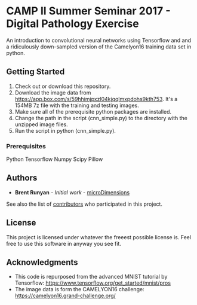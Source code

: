# CAMP II Summer Seminar 2017 - Digital Pathology Exercise

An introduction to convolutional neural networks using Tensorflow and and a ridiculously down-sampled version of the Camelyon16 training data set in python.

## Getting Started

1. Check out or download this repository.
2. Download the image data from https://app.box.com/s/59hhimjpxzl04kjqqlmxpdohs9kth753. It's a 154MB 7z file with the training and testing images. 
3. Make sure all of the prerequisite python packages are installed.
4. Change the path in the script (cnn_simple.py) to the directory with the unzipped image files.
5. Run the script in python (cnn_simple.py).

### Prerequisites

Python
Tensorflow
Numpy
Scipy
Pillow



## Authors

* **Brent Runyan** - *Initial work* - [microDimensions](https://micro-dimensions.com/)

See also the list of [contributors](https://github.com/your/project/contributors) who participated in this project.

## License

This project is licensed under whatever the freeest possible license is. Feel free to use this software in anyway you see fit.

## Acknowledgments

* This code is repurposed from the advanced MNIST tutorial by Tensorflow: https://www.tensorflow.org/get_started/mnist/pros
* The image data is form the CAMELYON16 challenge: https://camelyon16.grand-challenge.org/

